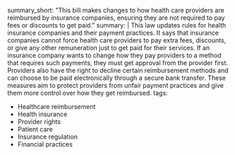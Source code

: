 summary_short: "This bill makes changes to how health care providers are reimbursed by insurance companies, ensuring they are not required to pay fees or discounts to get paid."
summary: |
  This law updates rules for health insurance companies and their payment practices. It says that insurance companies cannot force health care providers to pay extra fees, discounts, or give any other remuneration just to get paid for their services. If an insurance company wants to change how they pay providers to a method that requires such payments, they must get approval from the provider first. Providers also have the right to decline certain reimbursement methods and can choose to be paid electronically through a secure bank transfer. These measures aim to protect providers from unfair payment practices and give them more control over how they get reimbursed.
tags:
  - Healthcare reimbursement
  - Health insurance
  - Provider rights
  - Patient care
  - Insurance regulation
  - Financial practices

